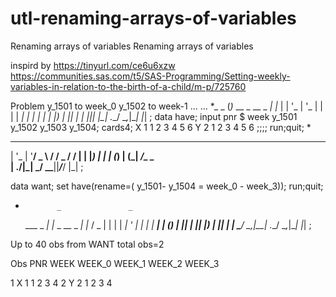 # utl-renaming-arrays-of-variables
Renaming arrays of variables
Renaming arrays of variables

inspird by
https://tinyurl.com/ce6u6xzw
https://communities.sas.com/t5/SAS-Programming/Setting-weekly-variables-in-relation-to-the-birth-of-a-child/m-p/725760

 Problem
    y_1501 to week_0
    y_1502 to week-1
    ...        ...
*_                   _
(_)_ __  _ __  _   _| |_
| | '_ \| '_ \| | | | __|
| | | | | |_) | |_| | |_
|_|_| |_| .__/ \__,_|\__|
        |_|
;
data have;
 input pnr $ week y_1501 y_1502 y_1503 y_1504;
cards4;
X 1 1 2 3 4 5 6
Y 2 1 2 3 4 5 6
;;;;
run;quit;
*
 _ __  _ __ ___   ___ ___  ___ ___
| '_ \| '__/ _ \ / __/ _ \/ __/ __|
| |_) | | | (_) | (_|  __/\__ \__ \
| .__/|_|  \___/ \___\___||___/___/
|_|
;

data want;
  set have(rename=(  y_1501- y_1504  = week_0 - week_3));
run;quit;

*            _               _
  ___  _   _| |_ _ __  _   _| |_
 / _ \| | | | __| '_ \| | | | __|
| (_) | |_| | |_| |_) | |_| | |_
 \___/ \__,_|\__| .__/ \__,_|\__|
                |_|
;

Up to 40 obs from WANT total obs=2

Obs    PNR    WEEK    WEEK_0    WEEK_1    WEEK_2    WEEK_3

 1      X       1        1         2         3         4
 2      Y       2        1         2         3         4
